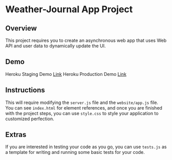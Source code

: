 # Weather-Journal App Project

## Overview
This project requires you to create an asynchronous web app that uses Web API and user data to dynamically update the UI. 

## Demo
Heroku Staging Demo [Link](https://staging-weather-app-abu.herokuapp.com/) 
Heroku Production Demo [Link](https://prod-weath-app-abu.herokuapp.com/) 
## Instructions
This will require modifying the `server.js` file and the `website/app.js` file. You can see `index.html` for element references, and once you are finished with the project steps, you can use `style.css` to style your application to customized perfection.

## Extras
If you are interested in testing your code as you go, you can use `tests.js` as a template for writing and running some basic tests for your code.
